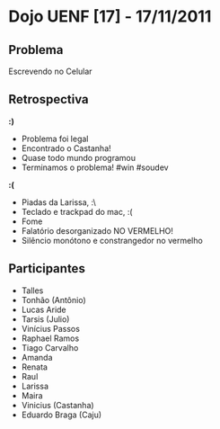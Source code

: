 # Dojo UENF [17] - 17/11/2011

## Problema

Escrevendo no Celular


## Retrospectiva

**:)**

- Problema foi legal
- Encontrado o Castanha!
- Quase todo mundo programou
- Terminamos o problema! #win #soudev

**:(**

- Piadas da Larissa, :\
- Teclado e trackpad do mac, :(
- Fome
- Falatório desorganizado NO VERMELHO!
-	Silêncio monótono e constrangedor no vermelho


## Participantes

- Talles
- Tonhão (Antônio)
- Lucas Aride
- Tarsis (Julio)
- Vinícius Passos
- Raphael Ramos
- Tiago Carvalho
- Amanda
- Renata
- Raul
- Larissa
- Maira
- Vinicius (Castanha)
- Eduardo Braga (Caju)